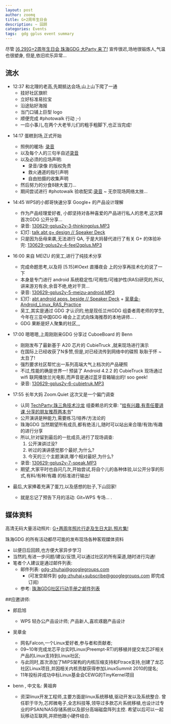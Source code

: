 ```yaml
---
layout: post
author: zoomq
title: G+2周年生日会
description: ~ 回顾
categories: Events
tags:  gdg gplus event summary
---
```


尽管 [[6.29]G+2周年生日会 珠海GDG 大Party 来了!](http://www.chinagdg.com/thread-2132-1-1.html) 宣传很迟,场地很锻炼人,气温也很塑身,
但是,依旧欢乐异常...


## 流水

- 12:37 和北理的老高,先期抵达会场,山上山下爬了一通
    - 挂好社区旗帜
    - 立好标准易拉宝
    - 沿途贴好海报
    - 当门口铺上巨型 logo
    - 顺便完成 #photowalk 行动 ;-)
    - 一应小事儿,在两个大老爷儿们的粗手粗脚下,也正当完成!

<!--more-->

- 14:17 蛋糕到场,正式开始
    - 照例的暖场: [录音](http://zoomq.qiniudn.com/ZHGDG/130629-gplus-2year/130629-gplus2y-0-start.MP3)
    - 以及每个人的三句半自述[录音](http://zoomq.qiniudn.com/ZHGDG/130629-gplus-2year/130629-gplus2y-1-intro.MP3)
    - 以及必须的应场声明:
        + 录音/录像 的版权免贵
        + 救火通道的指引声明
        + 自由拍摄的收集声明
    - 然后努力的分食8磅大蛋刀... 
    - 期间尝试进行 #photowalk 验收配奖:[录音](http://zoomq.qiniudn.com/ZHGDG/130629-gplus-2year/130629-gplus2y-2-fotowalk.MP3) ~ 无奈现场网络太挫...
   
- 14:45 WPS的小郎哥快速分享 Google+ 的产品设计理解
    - 作为产品经理爱好者, 小郎坚持对各种喜爱的产品进行私人的思考,这次算首次GDG 公开分享...
    - 录音: [130629-gplus2y-3-thinkingplus.MP3](http://zoomq.qiniudn.com/ZHGDG/130629-gplus-2year/130629-gplus2y-3-thinkingplus.MP3)
    - 幻灯: [talk abt g+ design // Speaker Deck](https://speakerdeck.com/zoomquiet/talk-abt-g-plus-design)
    - 只是因为岳母来袭,无法进行 QA, 于是大妈替代进行了有关 G+ 的体验补完: [130629-gplus2y-4-feel2gplus.MP3](http://zoomq.qiniudn.com/ZHGDG/130629-gplus-2year/130629-gplus2y-4-feel2gplus.MP3)
   
- 16:00 来自 MEIZU 的吴工,进行了纯技术分享
    - 完成命题思考,以及将 [5.15]#IOext 直播夜会 上的分享再技术化的说了一下
    - 本身是专门进行 android 系统稳定性/可用性/可维护性(RAS)研究的,所以,讲来游刃有余,余音不绝,绝对干货...
    - 录音: [130629-gplus2y-5-meizu-android.MP3](http://zoomq.qiniudn.com/ZHGDG/130629-gplus-2year/130629-gplus2y-5-meizu-android.MP3)
    - 幻灯: [abt android apps. beside // Speaker Deck](https://speakerdeck.com/zoomquiet/abt-android-apps-beside) + [吴章金-Android_Linux_RAS_Practice](https://speakerdeck.com/zoomquiet/wu-zhang-jin-android-linux-ras-practice)
    - 吴工,其实是通过 GDG 才认识的,他是现任兰州GDG 组委者周老师的学生,今年在三亚中国GDG 峰会上正式向珠海推荐的本地讲师... .
    - GDG 果断是好人聚集的社区,,,
    
- 17:00 嗯嗯嗯,上周刚刚来GDG 分享过 CuboeBoard 的 Benn
    - 刚刚发布了最新基于 A20 芯片的 CubieTruck ,就来现场进行演示
    - 在国际上已经收获了N多赞,但是,对已经流传到网络中的碟照 耿耿于怀 ~ 太丑了!
    - 强烈要求社区帮忙出一系列高端大气上档次的产品硬照
    - 不过,性能的确是世界一! 预装了 Android 4.2.2 的 CubieTruck 现场通过 wifi 联网播放兰光电影,而声音是通过蓝牙音箱输出的! soo geek!
    - 录音: [130629-gplus2y-6-cubietruk.MP3](http://zoomq.qiniudn.com/ZHGDG/130629-gplus-2year/130629-gplus2y-6-cubietruk.MP3)


- 17:55 长年大妈 Zoom.Quiet 这次又是一个偏门调查
    - 认同 [TechParty:珠三角技术沙龙](http://techparty.org/) 组委赖总的文章: "[给有兴趣,有责任要讲课,分享的朋友推荐两本书](http://blog.csdn.net/lanphaday/article/details/9168193)"
    - 公开演讲是种能力,需要练习/培养/方法论的
    - 珠海GDG 当然期望所有成员,都有绝活儿,随时可以站出来合理/有效/有趣 的进行分享
    - 所以,针对留到最后的一批成员,进行了现场调查:
        1. 公开演讲过没?
        2. 听过的演讲感觉那个最好,为什么?
        3. 今天的三个主题演讲,哪个相对最好,为什么?
    - 录音: [130629-gplus2y-7-speak.MP3](http://zoomq.qiniudn.com/ZHGDG/130629-gplus-2year/130629-gplus2y-7-speak.MP3)
    - 期望,大家平时也自问几次,开始尝试,将自个儿的各种体验,以公开分享的形式,有料/有种/有趣 的标准进行输出!

- 最后,大家捧着充满了蛋刀,以及感想的肚子,下山回家!
    - 就是忘记了预告下月的活动: Git+WPS 专场... .
        


## 媒体资料

高清无码大量活动照片: [G+两周年照片行走及生日大趴 照片集!](https://plus.google.com/u/0/events/gallery/cv1g9cl7ib9pnvg97jnmit8gjpc)


珠海GDG 的所有活动都尽可能的发布现场各种客观媒体资料

- 以便日后回顾,也方便大家异步学习
- 当然的,有进一步问题/建议/反馈,可以通过社区的所有渠道,随时进行沟通!
- 笔者个人建议是通过邮件列表:
    + 邮件列表: gdg-zhuhai@googlegroups.com 
        - (可发空邮件到 gdg-zhuhai+subscribe@googlegroups.com 即完成订阅)
    + 参考: [珠海GDG社区行动手册之邮件列表](http://zhgdg.gitcafe.com/2013-06/zh-gdg-mailing/)



##应邀讲师:

+ 郎启旭
    - WPS 轻办公产品设计师; 产品新人,喜欢琢磨产品设计

+ 吴章金
    - 网名Falcon,一个Linux爱好者,参与者和贡献者;
    - 09~10年完成龙芯平台实时Linux(Preempt-RT)的移植并提交龙芯2F相关产品的Linux支持到Linux社区;
    - 与此同时,首次添加了MIPS架构的内核压缩支持和Ftrace支持,创建了龙芯社区Linux项目,并因相关内核贡献获得参加LinuxSummit 2010的提名;
    - 11年投标并成功中标Linux基金会CEWG的TinyKernel项目

+ benn  , 中文名: 黄祖奔
    - 资深linux开发工程师,主要方面是linux系统移植,驱动开发以及系统整合. 曾任职于华为,芯邦微电子,全志科技等,领导过多款芯片系统移植,也设计过专业的IPSAN/NAS存储系统以及部分高端磁盘阵列主控. 希望以后可以一起玩移动互联网,并把他跟小硬件结合. 
    

